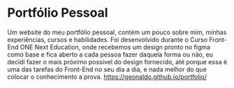 # Portfólio Pessoal
 Um website do meu portfólio pessoal, contém um pouco sobre mim, minhas experiências, cursos e habilidades. Foi desenvolvido durante o Curso Front-End ONE Next Education, onde recebemos um design pronto no figma como base e fica aberto a cada pessoa fazer daquela forma ou não, eu decidi fazer o mais próximo possível do design fornecido, até porque essa é uma das tarefas do Front-End no seu dia a dia, e nada melhor do que colocar o conhecimento a prova.
https://geonaldo.github.io/portfolio/
